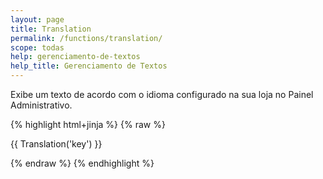 ```yaml
---
layout: page
title: Translation
permalink: /functions/translation/
scope: todas
help: gerenciamento-de-textos
help_title: Gerenciamento de Textos
---
```


Exibe um texto de acordo com o idioma configurado na sua loja no Painel Administrativo.

{% highlight html+jinja %}
{% raw %}

{{ Translation('key') }}

{% endraw %}
{% endhighlight %}
